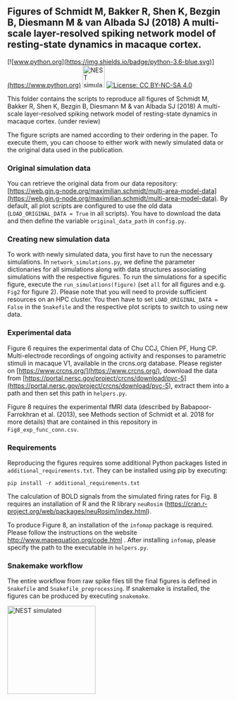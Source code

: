 ## Figures of Schmidt M, Bakker R, Shen K, Bezgin B, Diesmann M & van Albada SJ (2018) A multi-scale layer-resolved spiking network model of resting-state dynamics in macaque cortex.

[![www.python.org](https://img.shields.io/badge/python-3.6-blue.svg)](https://www.python.org) <a href="http://www.nest-simulator.org"> <img src="https://raw.githubusercontent.com/nest/nest-simulator/master/extras/logos/nest-simulated.png" alt="NEST simulated" width="50"/></a> [![License: CC BY-NC-SA 4.0](https://img.shields.io/badge/License-CC%20BY--NC--SA%204.0-lightgrey.svg)](https://creativecommons.org/licenses/by-nc-sa/4.0/)

This folder contains the scripts to reproduce all figures of Schmidt M, Bakker R, Shen K, Bezgin B, Diesmann M & van Albada SJ (2018) A multi-scale layer-resolved spiking network model of resting-state dynamics in macaque cortex. (under review)

The figure scripts are named according to their ordering in the paper. To execute them, you can choose to either work with newly simulated data or the original data used in the publication. 

### Original simulation data

You can retrieve the original data from our data repository: [https://web.gin.g-node.org/maximilian.schmidt/multi-area-model-data](https://web.gin.g-node.org/maximilian.schmidt/multi-area-model-data). By default, all plot scripts are configured to use the old data (`LOAD_ORIGINAL_DATA = True` in all scripts). You have to download the data and then define the variable `original_data_path` in `config.py`. 

### Creating new simulation data

To work with newly simulated data, you first have to run the necessary simulations. In `network_simulations.py`, we define the parameter dictionaries for all simulations along with data structures associating simulations with the respective figures. To run the simulations for a specific figure, execute the `run_simulations(figure)` (set `all` for all figures and e.g. `Fig2` for figure 2). Please note that you will need to provide sufficient resources on an HPC cluster.
You then have to set `LOAD_ORIGINAL_DATA = False` in the `Snakefile` and the respective plot scripts to switch to using new data.

### Experimental data

Figure 6 requires the experimental data of Chu CCJ, Chien PF, Hung CP. Multi-electrode recordings of ongoing activity
and responses to parametric stimuli in macaque V1, available in the crcns.org database. Please register on [https://www.crcns.org/](https://www.crcns.org/), download the data from [https://portal.nersc.gov/project/crcns/download/pvc-5](https://portal.nersc.gov/project/crcns/download/pvc-5), extract them into a path and then set this path in `helpers.py`.

Figure 8 requires the experimental fMRI data (described by Babapoor-Farrokhran et al. (2013), see Methods section of Schmidt et al. 2018 for more details) that are contained in this repository in `Fig8_exp_func_conn.csv`.

### Requirements

Reproducing the figures requires some additional Python packages listed in `additional_requirements.txt`. They can be installed using pip by executing:

`pip install -r additional_requirements.txt`

The calculation of BOLD signals from the simulated firing rates for Fig. 8 requires an installation of R and the R library `neuRosim` (<https://cran.r-project.org/web/packages/neuRosim/index.html>).

To produce Figure 8, an installation of the `infomap` package is required. Please follow the instructions on the website http://www.mapequation.org/code.html . After installing `infomap`, please specify the path to the executable in `helpers.py`.

### Snakemake workflow

The entire workflow from raw spike files till the final figures is defined in `Snakefile` and `Snakefile_preprocessing`. If snakemake is installed, the figures can be produced by executing `snakemake`.

<img src="https://raw.githubusercontent.com/nest/nest-simulator/master/extras/logos/nest-simulated.png" alt="NEST simulated" width="200"/>

